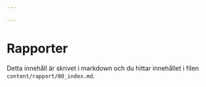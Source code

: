 ```yaml
---

---
```

Rapporter
=========================

Detta innehåll är skrivet i markdown och du hittar innehållet i filen `content/rapport/00_index.md`.
